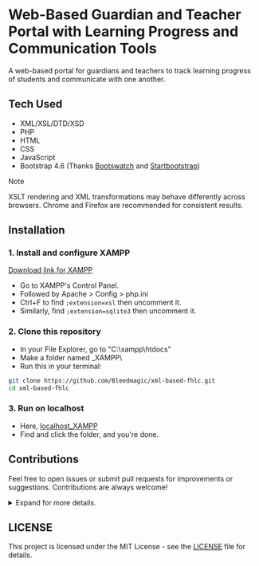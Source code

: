 # Web-Based Guardian and Teacher Portal with Learning Progress and Communication Tools

A web-based portal for guardians and teachers to track learning progress of students and communicate with one another.

## Tech Used

- XML/XSL/DTD/XSD
- PHP
- HTML
- CSS
- JavaScript
- Bootstrap 4.6 (Thanks [Bootswatch](https://bootswatch.com/4/) and [Startbootstrap](https://startbootstrap.com/))

> [!NOTE]
> XSLT rendering and XML transformations may behave differently across browsers. Chrome and Firefox are recommended for consistent results.

## Installation

### 1. Install and configure XAMPP

[Download link for XAMPP](https://www.apachefriends.org/download.html)

- Go to XAMPP's Control Panel.
- Followed by Apache > Config > php.ini
- Ctrl+F to find `;extension=xsl` then uncomment it.
- Similarly, find `;extension=sqlite3` then uncomment it.

### 2. Clone this repository

- In your File Explorer, go to "C:\xampp\htdocs"
- Make a folder named _XAMPP\
- Run this in your terminal:

```bash
git clone https://github.com/Bleedmagic/xml-based-fhlc.git
cd xml-based-fhlc
```

### 3. Run on localhost

- Here, [localhost_XAMPP](http://localhost/_XAMPP/)
- Find and click the folder, and you're done.

## Contributions

Feel free to open issues or submit pull requests for improvements or suggestions. Contributions are always welcome!

<details>

<summary>Expand for more details.</summary>

### How to Contribute (Step-by-Step)

#### Setting Up Git

Install Git: <https://git-scm.com/download/win>

#### Clone the Repository

`git clone https://github.com/Bleedmagic/xml-based-fhlc.git`

`cd xml-based-fhlc`

#### If Branches Are Already Established

`git fetch`

`git checkout feat-facade`

#### If Not, Create a New Branch

Ensure you're on the latest main branch:

`git checkout main`

`git pull origin main`

Make a branch, and give it a descriptive name based on your task:

`git checkout -b feat-username-task`

Publish your branch:

`git push -u origin feat-username-task`

#### Make Your Changes

- Edit the files you need.
- Save your work often.
- Avoid editing files others are working on unless necessary.

#### Add and Commit Your Changes

`git add .`

`git commit -m "Add: your change description"`

#### Pull Latest Changes from Main (Optional but Recommended)

  Before pushing, update your branch:

`git pull origin main`

#### Push Your Branch to GitHub

`git push --set-upstream origin feat-username-task` (For first time)

`git push` or `git pull` afterwards

#### Open a Pull Request

- Go to the repository on GitHub.
- Click the "Pull Requests" tab.
- Click "New Pull Request" and compare your branch with main.
- Add a clear title and description of your changes.
- Submit the pull request.

#### Wait for Review & Merge

- Another team member (or the team lead) will review and approve.
- Once approved, it’ll be merged into main.

#### To Update Branch (If Needed)

`git checkout feat-username-task`

`git pull origin main`

---

### Additional Stuff

<details>

<summary>Here are some answers to some questions.</summary>

#### **Note**

  Your local repo is the copy of the project on your own computer.

  A remote is a shared copy that lives online (e.g. <https://github.com/yourname/project.git>) and allows you and your team to collaborate.

`git push origin main`

- "Push my local main branch to the origin remote (usually GitHub)."

`git pull origin main`

- "Fetch and merge the latest changes from the remote main branch into my local one."

#### **Test a Pull Request**

```bash
git fetch origin
git checkout feat-username-task
git pull origin feat-username-task
```

#### **Syncing main After Merging on GitHub**

  After merging on the GitHub website:

```bash
git checkout main
git pull origin main             # Sync your local main with remote
```

#### **Keeping Your Branch Updated with Remote main**

```bash
git checkout feat-dashboard
git pull origin main            # This fetches + merges
git push origin feat-dashboard  # optional, if you want to push the updated branch
```

#### **Cleaning Up Before Switching Branches**

```bash
git restore .
git clean -fd
```

> [!WARNING]
> These commands are destructive, and you will lose any uncommitted or untracked work.

#### **Deleting a Branch**

```bash
git branch -d branch-name             # Delete local branch
git push origin -d branch-name        # Delete remote branch
```

#### **Stashing Changes**

```bash
git stash                            # Save uncommitted changes
git stash pop                        # Reapply stashed changes

# Additional for Stash Management

git stash list
git stash drop
```

#### **Undo all uncommitted changes in the whole project**

`git restore .`

#### **Undo staged changes but keep edits in working directory**

`git reset`

#### **Optional Safety Net**

`git branch backup-main main`

#### **Others**

```bash
git fetch origin             # Get latest remote changes (no merge)

git status             # Check current branch and changes
```

</details>

### Guidelines

- Make small, focused commits.
- Use clear, descriptive commit messages.
- Never push directly to main.
- Communicate if you're editing shared files.
- If unsure about Git commands, ask or check the included cheat sheet.

</details>

## LICENSE

This project is licensed under the MIT License - see the [LICENSE](LICENSE) file for details.
